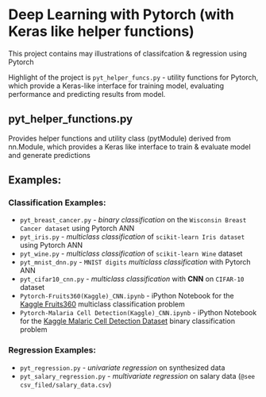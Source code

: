 # Deep Learning with Pytorch (with Keras like helper functions)

This project contains may illustrations of classifcation & regression using Pytorch

Highlight of the project is `pyt_helper_funcs.py` - utility functions for Pytorch,
which provide a Keras-like interface for training model, evaluating performance
and predicting results from model.

## pyt_helper_functions.py
Provides helper functions and utility class (pytModule) derived from nn.Module, which
provides a Keras like interface to train & evaluate model and generate predictions

## Examples:

### Classification Examples:
* `pyt_breast_cancer.py` - _binary classification_ on the `Wisconsin Breast Cancer dataset` using Pytorch ANN
* `pyt_iris.py` - _multiclass classification_ of `scikit-learn Iris dataset` using Pytorch ANN
* `pyt_wine.py` - _multiclass classification_ of `scikit-learn Wine` dataset
* `pyt_mnist_dnn.py` - `MNIST digits` _multiclass classification_ with Pytorch ANN
* `pyt_cifar10_cnn.py` - _multiclass classification_ with **CNN** on `CIFAR-10` dataset
* `Pytorch-Fruits360(Kaggle)_CNN.ipynb` - iPython Notebook for the [Kaggle Fruits360](https://www.kaggle.com/moltean/fruits) multiclass classification problem
* `Pytorch-Malaria Cell Detection(Kaggle)_CNN.ipynb` - iPython Notebook for the [Kaggle Malaric Cell Detection Dataset](https://www.kaggle.com/moltean/fruitshttps://www.kaggle.com/iarunava/cell-images-for-detecting-malaria) binary classification problem

### Regression Examples:
* `pyt_regression.py` - _univariate regression_ on synthesized data
* `pyt_salary_regression.py` - _multivariate regression_ on salary data (`@see csv_filed/salary_data.csv`)

